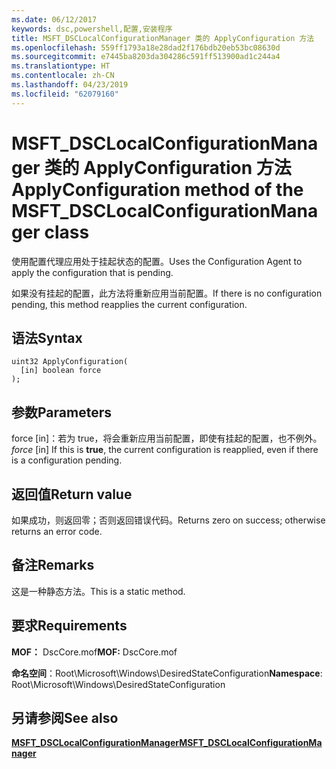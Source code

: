 ```yaml
---
ms.date: 06/12/2017
keywords: dsc,powershell,配置,安装程序
title: MSFT_DSCLocalConfigurationManager 类的 ApplyConfiguration 方法
ms.openlocfilehash: 559ff1793a18e28dad2f176bdb20eb53bc08630d
ms.sourcegitcommit: e7445ba8203da304286c591ff513900ad1c244a4
ms.translationtype: HT
ms.contentlocale: zh-CN
ms.lasthandoff: 04/23/2019
ms.locfileid: "62079160"
---
```

# <a name="applyconfiguration-method-of-the-msftdsclocalconfigurationmanager-class"></a><span data-ttu-id="e9059-103">MSFT_DSCLocalConfigurationManager 类的 ApplyConfiguration 方法</span><span class="sxs-lookup"><span data-stu-id="e9059-103">ApplyConfiguration method of the MSFT_DSCLocalConfigurationManager class</span></span>

<span data-ttu-id="e9059-104">使用配置代理应用处于挂起状态的配置。</span><span class="sxs-lookup"><span data-stu-id="e9059-104">Uses the Configuration Agent to apply the configuration that is pending.</span></span>

<span data-ttu-id="e9059-105">如果没有挂起的配置，此方法将重新应用当前配置。</span><span class="sxs-lookup"><span data-stu-id="e9059-105">If there is no configuration pending, this method reapplies the current configuration.</span></span>

## <a name="syntax"></a><span data-ttu-id="e9059-106">语法</span><span class="sxs-lookup"><span data-stu-id="e9059-106">Syntax</span></span>

```mof
uint32 ApplyConfiguration(
  [in] boolean force
);
```

## <a name="parameters"></a><span data-ttu-id="e9059-107">参数</span><span class="sxs-lookup"><span data-stu-id="e9059-107">Parameters</span></span>

<span data-ttu-id="e9059-108">force \[in\]：若为 true，将会重新应用当前配置，即使有挂起的配置，也不例外。</span><span class="sxs-lookup"><span data-stu-id="e9059-108">*force* \[in\] If this is **true**, the current configuration is reapplied, even if there is a configuration pending.</span></span>

## <a name="return-value"></a><span data-ttu-id="e9059-109">返回值</span><span class="sxs-lookup"><span data-stu-id="e9059-109">Return value</span></span>

<span data-ttu-id="e9059-110">如果成功，则返回零；否则返回错误代码。</span><span class="sxs-lookup"><span data-stu-id="e9059-110">Returns zero on success; otherwise returns an error code.</span></span>

## <a name="remarks"></a><span data-ttu-id="e9059-111">备注</span><span class="sxs-lookup"><span data-stu-id="e9059-111">Remarks</span></span>

<span data-ttu-id="e9059-112">这是一种静态方法。</span><span class="sxs-lookup"><span data-stu-id="e9059-112">This is a static method.</span></span>

## <a name="requirements"></a><span data-ttu-id="e9059-113">要求</span><span class="sxs-lookup"><span data-stu-id="e9059-113">Requirements</span></span>

<span data-ttu-id="e9059-114">**MOF：** DscCore.mof</span><span class="sxs-lookup"><span data-stu-id="e9059-114">**MOF:** DscCore.mof</span></span>

<span data-ttu-id="e9059-115">**命名空间**：Root\Microsoft\Windows\DesiredStateConfiguration</span><span class="sxs-lookup"><span data-stu-id="e9059-115">**Namespace**: Root\Microsoft\Windows\DesiredStateConfiguration</span></span>

## <a name="see-also"></a><span data-ttu-id="e9059-116">另请参阅</span><span class="sxs-lookup"><span data-stu-id="e9059-116">See also</span></span>

[<span data-ttu-id="e9059-117">**MSFT_DSCLocalConfigurationManager**</span><span class="sxs-lookup"><span data-stu-id="e9059-117">**MSFT_DSCLocalConfigurationManager**</span></span>](msft-dsclocalconfigurationmanager.md)